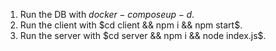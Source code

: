 1. Run the DB with $docker-compose up -d$.
2. Run the client with $cd client && npm i && npm start$.
3. Run the server with $cd server && npm i && node index.js$.
